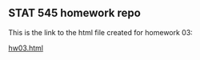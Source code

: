 ## STAT 545 homework repo
This is the link to the html file created for homework 03:

[hw03.html](https://stat545-ubc-hw-2019-20.github.io/stat545-hw-Nima-Jamshidi/hw03/hw03.html)